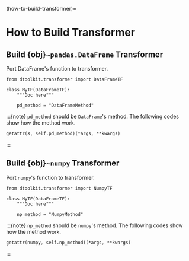 (how-to-build-transformer)=
# How to Build Transformer

## Build {obj}`~pandas.DataFrame` Transformer

Port DataFrame's function to transformer.

```{code-block} python
from dtoolkit.transformer import DataFrameTF

class MyTF(DataFrameTF):
    """Doc here"""

    pd_method = "DataFrameMethod"
```

:::{note}
`pd_method` should be `DataFrame`'s method.
The following codes show how the method work.

```{code-block} python
getattr(X, self.pd_method)(*args, **kwargs)
```
:::

## Build {obj}`~numpy` Transformer

Port `numpy`'s function to transformer.

```{code-block} python
from dtoolkit.transformer import NumpyTF

class MyTF(DataFrameTF):
    """Doc here"""

    np_method = "NumpyMethod"
```

:::{note}
`np_method` should be `numpy`'s method.
The following codes show how the method work.

```{code-block} python
getattr(numpy, self.np_method)(*args, **kwargs)
```
:::
